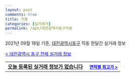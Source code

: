 ```yaml
---
layout: post
comments: true
title: 직동
categories: [실거래가]
permalink: /apt/대전광역시동구직동
---
```


2021년 09월 18일 기준, <a href="/apt/대전광역시동구">대전광역시동구</a> 직동 한달간 실거래 정보

<a style="color: blue;" href="/apt/대전광역시동구">< 대전광역시 동구 전체 실거래 정보</a>
<!---- start ---->
<table>
  <tr>
    <td colspan="4" style="font-weight: bold;"><a href="/apt/대전광역시동구직동{name_without_space}">오늘 등록된 실거래 정보가 없습니다</a> &nbsp;&nbsp;&nbsp; <a style="color: blue; font-size: smaller;" href="/apt/대전광역시동구직동{name_without_space}">면적별 최고가 ></a></td>
  </tr>
    
</table>
<!---- end ---->
    